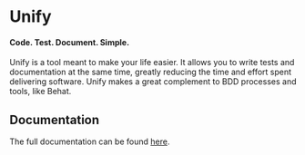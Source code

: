 # Unify

#### Code. Test. Document. Simple.

Unify is a tool meant to make your life easier. It allows you to write tests and
documentation at the same time, greatly reducing the time and effort spent
delivering software. Unify makes a great complement to BDD processes and tools,
like Behat.

## Documentation

The full documentation can be found [here](docs/markdown/Unify.md).
